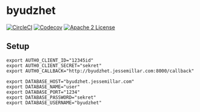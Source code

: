 # byudzhet
[![CircleCI](https://img.shields.io/circleci/project/jessemillar/byudzhet.svg)](https://circleci.com/gh/jessemillar/byudzhet) [![Codecov](https://img.shields.io/codecov/c/github/jessemillar/byudzhet.svg)](https://codecov.io/gh/jessemillar/byudzhet) [![Apache 2 License](https://img.shields.io/github/license/mashape/apistatus.svg)](https://raw.githubusercontent.com/jessemillar/byudzhet/master/LICENSE)

## Setup
```
export AUTH0_CLIENT_ID="12345id"
export AUTH0_CLIENT_SECRET="sekret"
export AUTH0_CALLBACK="http://byudzhet.jessemillar.com:8000/callback"

export DATABASE_HOST="byudzhet.jessemillar.com"
export DATABASE_NAME="user"
export DATABASE_PORT="1234"
export DATABASE_PASSWORD="sekret"
export DATABASE_USERNAME="byudzhet"
```
